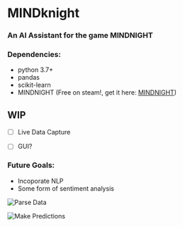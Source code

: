 # MINDknight
### An AI Assistant for the game MINDNIGHT


### Dependencies:

- python 3.7+
- pandas
- scikit-learn
- MINDNIGHT (Free on steam!, get it here: [MINDNIGHT](https://en.wikipedia.org/wiki/Markdown))


## WIP
- [ ] Live Data Capture
- [ ] GUI?


### Future Goals:
- Incoporate NLP
- Some form of sentiment analysis

![Parse Data](https://i.imgur.com/rt7qLF0.gif)

![Make Predictions](https://i.imgur.com/1TE2hyJ.gif)
